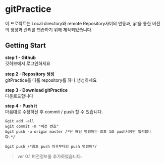 # gitPractice
이 프로젝트는 Local directory와 remote Repository사이의 연동과, git을 통한 버전의 생성과 관리를 연습하기 위해 제작되었습니다.</br>

## Getting Start
**step 1 - Github**</br>
깃허브에서 로그인하세요</br>

**step 2 - Repository 생성**</br>
gitPractice를 다룰 repository를 하나 생성하세요</br>

**step 3 - Download gitPractice**</br>
다운로드합니다</br>

**step 4 - Push it**</br>
마음대로 수정하신 후 commit / push 할 수 있습니다.
</br>
```
&git add -all
&git commit -m "버전 번호"
&git push -u origin master /*단 해당 명령어는 최초 1회 push시에만 입력합니다.*/

&git push /*최초 push 이후부터의 push 명령어*/
```

> ver 0.1
버전정보를 추가하였습니다.

